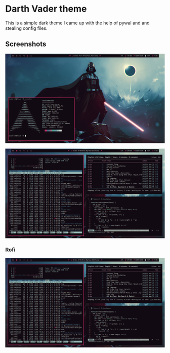 # Darth Vader theme

This is a simple dark theme I came up with the help of pywal and and stealing config files.

##  Screenshots

![alt text](https://github.com/Valkrith/Darth-Dots/blob/master/screen.png)

![alt text](https://github.com/Valkrith/Darth-Dots/blob/master/screenshot.png)

### Rofi
![alt text](https://github.com/Valkrith/Darth-Dots/blob/master/screenshot-rofi.png)
